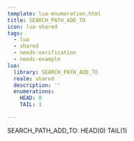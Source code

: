 ```yaml
---
template: lua-enumeration.html
title: SEARCH_PATH_ADD_TO
icon: lua-shared
tags:
  - lua
  - shared
  - needs-verification
  - needs-example
lua:
  library: SEARCH_PATH_ADD_TO
  realm: shared
  description: ''
  enumerations:
    HEAD: 0
    TAIL: 1

---
```


<div class="lua__search__keywords">
SEARCH_PATH_ADD_TO: HEAD(0) TAIL(1)
</div>
